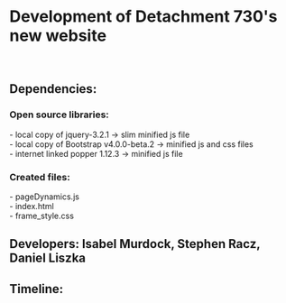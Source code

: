 <h1>Development of Detachment 730's new website</h1><br />

<h2>Dependencies:</h2> 
  <h3>Open source libraries:</h3>
    - local copy of jquery-3.2.1 -> slim minified js file<br />
    - local copy of Bootstrap v4.0.0-beta.2 -> minified js and css files<br />
    - internet linked popper 1.12.3 -> minified js file<br />
  <h3>Created files:</h3>
    - pageDynamics.js<br />
    - index.html<br />
    - frame_style.css<br />
    

<h2>Developers: Isabel Murdock, Stephen Racz, Daniel Liszka</h2>


<h2>Timeline: </h2>

